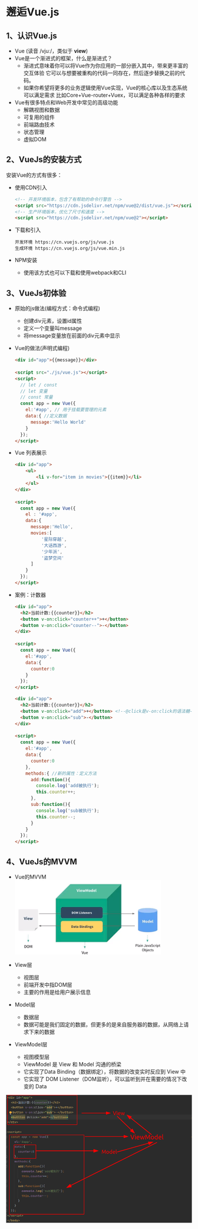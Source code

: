 # 邂逅Vue.js 

## 1、认识Vue.js

- Vue (读音 /vjuː/，类似于 **view**) 
- Vue是一个渐进式的框架，什么是渐进式？
  - 渐进式意味着你可以将Vue作为你应用的一部分嵌入其中，带来更丰富的交互体验
    它可以与想要被重构的代码一同存在，然后逐步替换之前的代码。
  - 如果你希望将更多的业务逻辑使用Vue实现，Vue的核心库以及生态系统可以满足需求
    比如Core+Vue-router+Vuex，可以满足各种各样的要求
- Vue有很多特点和Web开发中常见的高级功能
  - 解耦视图和数据
  - 可复用的组件
  - 前端路由技术
  - 状态管理
  - 虚拟DOM

## 2、VueJs的安装方式

安装Vue的方式有很多：

- 使用CDN引入

  ```html
  <!-- 开发环境版本，包含了有帮助的命令行警告 -->
  <script src="https://cdn.jsdelivr.net/npm/vue@2/dist/vue.js"></script>
  <!-- 生产环境版本，优化了尺寸和速度 -->
  <script src="https://cdn.jsdelivr.net/npm/vue@2"></script>
  ```

- 下载和引入

  ```
  开发环境 https://cn.vuejs.org/js/vue.js
  生成环境 https://cn.vuejs.org/js/vue.min.js
  ```

- NPM安装

  - 使用该方式也可以下载和使用webpack和CLI

## 3、VueJs初体验

- 原始的js做法(编程方式：命令式编程)

  - 创建div元素，设置id属性
  - 定义一个变量叫message
  - 将message变量放在前面的div元素中显示

- Vue的做法(声明式编程)

  ```html
  <div id="app">{{message}}</div>
  
  <script src="./js/vue.js"></script>
  <script>
    // let / const
    // let 变量
    // const 常量
    const app = new Vue({
      el:'#app', // 用于挂载要管理的元素
      data:{ //定义数据
        message:'Hello World'
      }
    });
  </script>
  ```

- Vue 列表展示

  ```html
  <div id="app">
      <ul>
          <li v-for="item in movies">{{item}}</li>
      </ul>
  </div>
  
  <script>
    const app = new Vue({
      el : '#app',
      data:{
        message:'Hello',
        movies:[
            '星际穿越',
            '大话西游',
            '少年派',
            '盗梦空间'
        ]
      }
    });
  </script>
  ```

- 案例：计数器

  ```html
  <div id="app">
    <h2>当前计数:{{counter}}</h2>
    <button v-on:click="counter++">+</button>
    <button v-on:click="counter--">-</button>
  </div>
  
  <script>
    const app = new Vue({
      el:'#app',
      data:{
        counter:0
      }
    });
  </script>
  ```

  ```html
  <div id="app">
    <h2>当前计数:{{counter}}</h2>
    <button v-on:click="add">+</button> <!--@click是v-on:click的语法糖-->
    <button v-on:click="sub">-</button>
  </div>
  
  <script>
    const app = new Vue({
      el:'#app',
      data:{
        counter:0
      },
      methods:{ //新的属性：定义方法
        add:function(){
          console.log('add被执行');
          this.counter++;
        },
        sub:function(){
          console.log('sub被执行');
          this.counter--;
        }
      }
    });
  </script>
  ```

  

## 4、VueJs的MVVM

- Vue的MVVM
  ![](./VueMVVM.png)

- View层
  - 视图层
  - 前端开发中指DOM层
  - 主要的作用是给用户展示信息
- Model层
  - 数据层
  - 数据可能是我们固定的数据，但更多的是来自服务器的数据，从网络上请求下来的数据
- ViewModel层
  - 视图模型层
  - ViewModel 是 View 和 Model 沟通的桥梁
  - 它实现了Data Binding（数据绑定），将数据的改变实时反应到 View 中
  - 它实现了 DOM Listener（DOM监听），可以监听到并在需要的情况下改变的 Data

![](./VueMVVM2.png)

